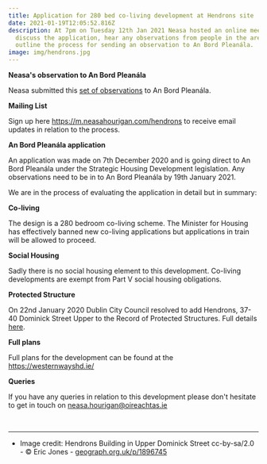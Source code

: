 ```yaml
---
title: Application for 280 bed co-living development at Hendrons site
date: 2021-01-19T12:05:52.816Z
description: At 7pm on Tuesday 12th Jan 2021 Neasa hosted an online meeting to
  discuss the application, hear any observations from people in the area and
  outline the process for sending an observation to An Bord Pleanála.
image: img/hendrons.jpg
---
```

**Neasa's observation to An Bord Pleanála** 

Neasa submitted this [set of observations](https://neasahourigan.com/docs/Observations-on-Hendrons-SHD.pdf) to An Bord Pleanála.

**Mailing List**

Sign up here <https://m.neasahourigan.com/hendrons> to receive email updates in relation to the process.

**An Bord Pleanála application**

An application was made on 7th December 2020 and is going direct to An Bord Pleanála under the Strategic Housing Development legislation. Any observations need to be in to An Bord Pleanála by 19th January 2021.

We are in the process of evaluating the application in detail but in summary:

**Co-living** 

The design is a 280 bedroom co-living scheme. The Minister for Housing has effectively banned new co-living applications but applications in train will be allowed to proceed. 

**Social Housing**

Sadly there is no social housing element to this development. Co-living developments are exempt from Part V social housing obligations.  

**Protected Structure**

On 22nd January 2020 Dublin City Council resolved to add Hendrons, 37-40 Dominick Street Upper to the Record of Protected Structures.  Full details [here](https://councilmeetings.dublincity.ie/documents/s27161/38%20Addition%20to%20RPS%20of%20Hendrons%20PF%202020-01-20%20FINAL.pdf).

**Full plans**

Full plans for the development can be found at the <https://westernwayshd.ie/>

**Queries**

If you have any queries in relation to this development please don't hesitate to get in touch on [neasa.hourigan@oireachtas.ie](mailto:neasa.hourigan@oireachtas.ie?subject=Hendrons%20development&body=Dear%20Neasa%2C%0D%0A)

<br><hr/>

* Image credit: Hendrons Building in Upper Dominick Street cc-by-sa/2.0 - © Eric Jones - [geograph.org.uk/p/1896745](https://geograph.org.uk/p/1896745)